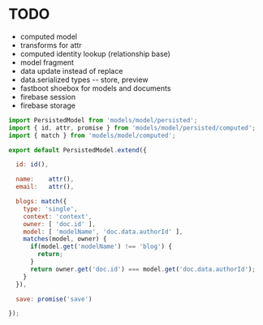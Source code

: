 # TODO

* computed model
* transforms for attr
* computed identity lookup (relationship base)
* model fragment
* data update instead of replace
* data.serialized types -- store, preview
* fastboot shoebox for models and documents
* firebase session
* firebase storage

``` javascript
import PersistedModel from 'models/model/persisted';
import { id, attr, promise } from 'models/model/persisted/computed';
import { match } from 'models/model/computed';

export default PersistedModel.extend({

  id: id(),

  name:    attr(),
  email:   attr(),

  blogs: match({
    type: 'single',
    context: 'context',
    owner: [ 'doc.id' ],
    model: [ 'modelName', 'doc.data.authorId' ],
    matches(model, owner) {
      if(model.get('modelName') !== 'blog') {
        return;
      }
      return owner.get('doc.id') === model.get('doc.data.authorId');
    }
  }),

  save: promise('save')

});
```
